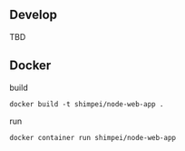 ## Develop

TBD

## Docker

build

`docker build -t shimpei/node-web-app .`

run

`docker container run shimpei/node-web-app`
